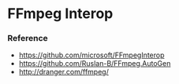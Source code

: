 FFmpeg Interop
==============
### Reference
- https://github.com/microsoft/FFmpegInterop
- https://github.com/Ruslan-B/FFmpeg.AutoGen
- http://dranger.com/ffmpeg/
